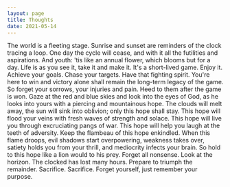 ```yaml
---
layout: page
title: Thoughts
date: 2021-05-14
---
```


The world is a fleeting stage. Sunrise and sunset are reminders of the clock tracing a loop. One day the cycle will cease, and with it all the futilities and aspirations. And youth: 'tis like an annual flower, which blooms but for a day. Life is as you see it, take it and make it. It's a short-lived game. Enjoy it. Achieve your goals. Chase your targets. Have that fighting spirit. You're here to win and victory alone shall remain the long-term legacy of the game. So forget your sorrows, your injuries and pain. Heed to them after the game is won. Gaze at the red and blue skies and look into the eyes of God, as he looks into yours with a piercing and mountainous hope. The clouds will melt away, the sun will sink into oblivion; only this hope shall stay. This hope will flood your veins with fresh waves of strength and solace. This hope will live you through excruciating pangs of war. This hope will help you laugh at the teeth of adversity. Keep the flambeau of this hope enkindled. When this flame droops, evil shadows start overpowering, weakness takes over, satiety holds you from your thrill, and mediocrity infects your brain. So hold to this hope like a lion would to his prey. Forget all nonsense. Look at the horizon. The clocked has lost many hours. Prepare to triumph the remainder. Sacrifice. Sacrifice. Forget yourself, just remember your purpose. 